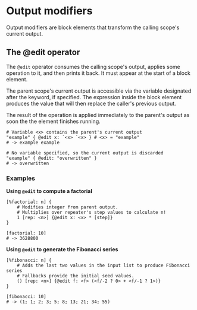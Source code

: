 # Output modifiers

Output modifiers are block elements that transform the calling scope's current output.

## The @edit operator

The `@edit` operator consumes the calling scope's output, applies some operation to it, and then prints it back. 
It must appear at the start of a block element.

The parent scope's current output is accessible via the variable designated after the keyword, if specified.
The expression inside the block element produces the value that will then replace the caller's previous output.

The result of the operation is applied immediately to the parent's output as soon the the element finishes running.

```rant
# Variable <x> contains the parent's current output
"example" { @edit x: `<x> `<x> } # <x> = "example"
# -> example example

# No variable specified, so the current output is discarded
"example" { @edit: "overwritten" }
# -> overwritten
```

### Examples

**Using `@edit` to compute a factorial**
```rant
[%factorial: n] {
    # Modifies integer from parent output.
    # Multiplies over repeater's step values to calculate n!
    1 [rep: <n>] {@edit x: <x> * [step]}
}

[factorial: 10]
# -> 3628800
```

**Using `@edit` to generate the Fibonacci series**
```rant
[%fibonacci: n] {
    # Adds the last two values in the input list to produce Fibonacci series
    # Fallbacks provide the initial seed values.
    () [rep: <n>] {@edit f: <f> (<f/-2 ? 0> + <f/-1 ? 1>)}
}

[fibonacci: 10]
# -> (1; 1; 2; 3; 5; 8; 13; 21; 34; 55)
```